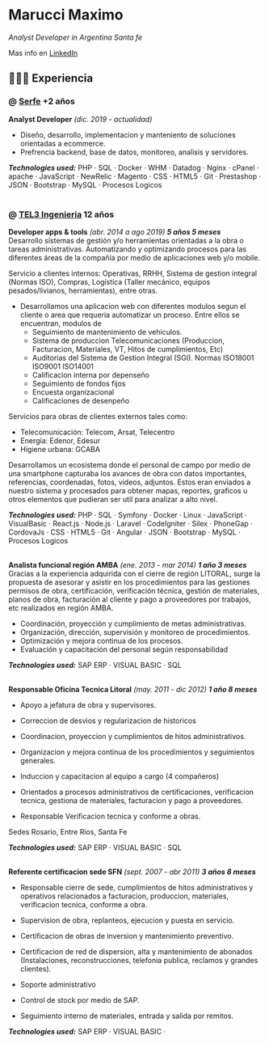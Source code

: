 # Marucci Maximo
_Analyst Developer in Argentina Santa fe_ <br>

Mas info en [LinkedIn](https://www.linkedin.com/in/marucci-maximo/)

## 👩🏼‍💻 Experiencia

### @ [Serfe](https://www.linkedin.com/company/serfe-com/) **+2 años**
**Analyst Developer**  _(dic. 2019 - actualidad)_ <br>
  - Diseño, desarrollo, implementacion y manteniento de soluciones orientadas a ecommerce.
  - Prefrencia backend, base de datos, monitoreo, analisis y servidores.

**_Technologies used:_** PHP · SQL · Docker · WHM · Datadog · Nginx · cPanel · apache · JavaScript · NewRelic · Magento · CSS · HTML5 · Git · Prestashop · JSON · Bootstrap · MySQL · Procesos Logicos
<br><br>

### @ [TEL3 Ingenieria](https://www.linkedin.com/company/tel-3-sa/) **12 años**
**Developer apps & tools** _(abr. 2014 a ago 2019) **5 años 5 meses**_ <br>
Desarrollo sistemas de gestión y/o herramientas orientadas a la obra o tareas administrativas. Automatizando y optimizando procesos para las diferentes áreas de la compañía por medio de aplicaciones web y/o mobile.

Servicio a clientes internos: Operativas, RRHH, Sistema de gestion integral (Normas ISO), Compras, Logística (Taller mecánico, equipos pesados/livianos, herramientas), entre otras.
  - Desarrollamos una aplicacion web con diferentes modulos segun el cliente o area que requeria automatizar un proceso. Entre ellos se encuentran, modulos de 
     - Seguimiento de mantenimiento de vehiculos. 
     - Sistema de produccion Telecomunicaciones (Produccion, Facturacion, Materiales, VT, Hitos de cumplimientos, Etc)
     - Auditorias del Sistema de Gestion Integral (SGI). Normas ISO18001 ISO9001 ISO14001
     - Calificacion interna por depenseño 
     - Seguimiento de fondos fijos
     - Encuesta organizacional
     - Calificaciones de desenpeño

Servicios para obras de clientes externos tales como: 
  - Telecomunicación: Telecom, Arsat, Telecentro
  - Energía: Edenor, Edesur
  - Higiene urbana: GCABA

Desarrollamos un ecosistema donde el personal de campo por medio de una smartphone capturaba los avances de obra con datos importantes, referencias, coordenadas, fotos, videos, adjuntos. Estos eran enviados a nuestro sistema y procesados para obtener mapas, reportes, graficos u otros elementos que pudieran ser util para analizar a alto nivel.

**_Technologies used:_** PHP · SQL · Symfony · Docker · Linux · JavaScript · VisualBasic · React.js · Node.js · Laravel · CodeIgniter · Silex · PhoneGap · CordovaJs · CSS · HTML5 · Git · Angular · JSON · Bootstrap · MySQL · Procesos Logicos
<br><br>

**Analista funcional región AMBA** _(ene. 2013 - mar 2014) **1 año 3 meses**_ <br>
Gracias a la experiencia adquirida con el cierre de región LITORAL, surge la propuesta de asesorar y asistir en los procedimientos para las gestiones permisos de obra, certificación, verificación técnica, gestión de materiales, planos de obra, facturación al cliente y pago a proveedores por trabajos, etc realizados en región AMBA.

  - Coordinación, proyección y cumplimiento de metas administrativas.
  - Organización, dirección, supervisión y monitoreo de procedimientos.
  - Optimización y mejora continua de los procesos.
  - Evaluación y capacitación del personal según responsabilidad

**_Technologies used:_** SAP ERP · VISUAL BASIC · SQL 
<br><br>

**Responsable Oficina Tecnica Litoral** _(may. 2011 - dic 2012) **1 año 8 meses**_ <br>
  - Apoyo a jefatura de obra y supervisores.

  - Correccion de desvios y regularizacion de historicos
  - Coordinacion, proyeccion y cumplimientos de hitos administrativos. 
  - Organizacion y mejora continua de los procedimientos y seguimientos generales.
  - Induccion y capacitacion al equipo a cargo (4 compañeros)
  - Orientados a procesos administrativos de certificaciones, verificacion tecnica, gestiona de materiales, facturacion y pago a proveedores.

  - Responsable Verificacion tecnica y conforme a obras.

Sedes Rosario, Entre Rios, Santa Fe

**_Technologies used:_** SAP ERP · VISUAL BASIC · SQL
<br><br>

**Referente certificacion sede SFN** _(sept. 2007 - abr 2011) **3 años 8 meses**_ <br>
  - Responsable cierre de sede, cumplimientos de hitos administrativos y operativos relacionados a facturacion, produccion, materiales, verificacion tecnica, conforme a obra.

  - Supervision de obra, replanteos, ejecucion y puesta en servicio.
  - Certificacion de obras de inversion y mantenimiento preventivo.

  - Certificacion de red de dispersion, alta y mantenimiento de abonados (Instalaciones, reconstrucciones, telefonia publica, reclamos y grandes clientes).

  - Soporte administrativo 
  - Control de stock por medio de SAP.
  - Seguimiento interno de materiales, entrada y salida por remitos.

**_Technologies used:_** SAP ERP · VISUAL BASIC · 
<br><br>


